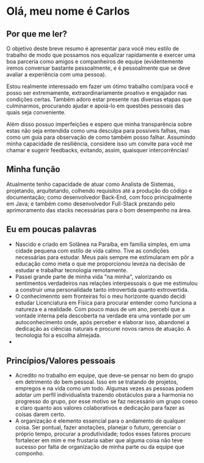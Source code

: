 # Olá, meu nome é Carlos
## Por que me ler?
O objetivo deste breve resumo é apresentar para você meu estilo de trabalho de modo que possamos nos equalizar rapidamente e exercer uma boa parceria como amigos e companheiros de equipe (evidentemente iremos conversar bastante pessoalmente, e é pessoalmente que se deve avaliar a experiência com uma pessoa).

Estou realmente interessado em fazer um ótimo trabalho com/para você e posso ser extremamente, extraordinariamente proativo e engajador nas condições certas. Também adoro estar presente nas diversas etapas que culminarmos, procurando ajudar e apoiá-lo em questões pessoais das quais seja conveniente.

Além disso possuo imperfeições e espero que minha transparência sobre estas não seja entendida como uma desculpa para possíveis falhas, mas como um guia para observação de como também posso falhar. Assumindo minha capacidade de resiliência, considere isso um convite para você me chamar e sugerir feedbacks, evitando, assim, quaisquer intercorrências!

## Minha função
Atualmente tenho capacidade de atuar como Analista de Sistemas, projetando, arquitetando, colhendo requisitos até a produção do código e documentação; como desenvolvedor Back-End, com foco principalmente em Java; e também como desenvolvedor Full-Stack prezando pelo aprimoramento das stacks necessárias para o bom desempenho na área.

## Eu em poucas palavras
- Nascido e criado em Solânea na Paraíba, em família simples, em uma cidade pequena com estilo de vida calmo. Tive as condições necessárias para estudar. Meus pais sempre me estimularam em pôr a educação como meta o que me proporcionou leveza na decisão de estudar e trabalhar tecnologia remotamente.
- Passei grande parte de minha vida "na minha", valorizando os sentimentos verdadeiros nas relações interpessoais o que me estimulou a construir uma personalidade tanto introvertida quanto extrovertida.
- O conhecimennto sem fronteiras foi o meu horizonte quando decidi estudar Licenciatura em Física para procurar entender como funciona a natureza e a realidade. Com pouco maus de um ano, percebi que a vontade interna pela descoberta na verdade era uma vontade por um autoconhecimento onde, após perceber e elaborar isso, abandonei a dedicação as ciências naturais e procurei novos ramos de atuação. A tecnologia foi a escolha almejada.
- 
## Princípios/Valores pessoais
- Acredito no trabalho em equipe, que deve-se pensar no bem do grupo em detrimento do bem pessoal. Isso em se tratando de projetos, empregos e na vida como um todo. Algumas vezes as pessoas podem adotar um perfil individualista trazendo obstáculos para a harmonia no progresso do grupo, por esse motivo se faz necessário um grupo coeso e claro quanto aos valores colaborativos e dedicação para fazer as coisas darem certo.
- A organização é elemento essencial para o andamento de qualquer coisa. Ser pontual, fazer anotações, planejar o futuro, gerenciar o próprio tempo, procurar a produtividade; todos esses fatores procuro fortalecer em mim e me frustaria saber que alguma coisa não teve sucesso por falta de organização de minha parte ou da equipe que componho.

